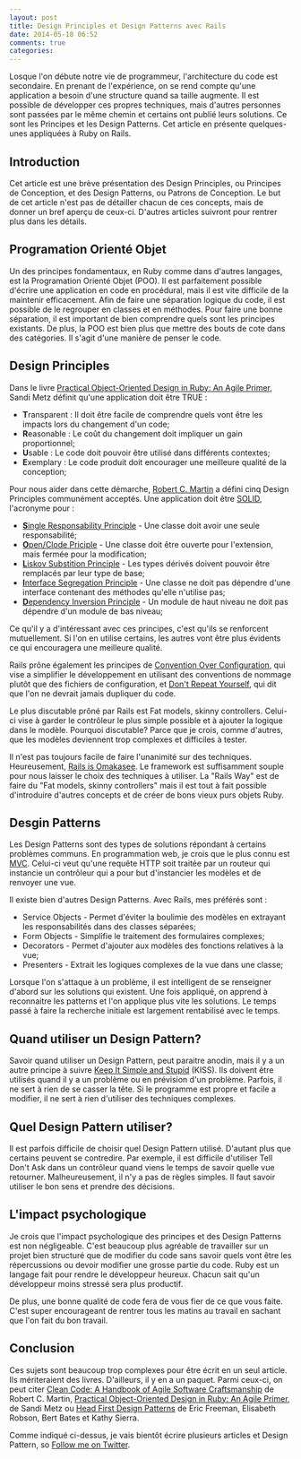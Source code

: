 ```yaml
---
layout: post
title: Design Principles et Design Patterns avec Rails
date: 2014-05-18 06:52
comments: true
categories:
---
```


Losque l'on débute notre vie de programmeur, l'architecture du code est secondaire. En prenant de l'expérience, on se rend compte qu'une application a besoin d'une structure quand sa taille augmente. Il est possible de développer ces propres techniques, mais d'autres personnes sont passées par le même chemin et certains ont publié leurs solutions. Ce sont les Principes et les Design Patterns. Cet article en présente quelques-unes appliquées à Ruby on Rails.

<!--more-->

## Introduction

Cet article est une brève présentation des Design Principles, ou Principes de Conception, et des Design Patterns, ou Patrons de Conception. Le but de cet article n'est pas de détailler chacun de ces concepts, mais de donner un bref aperçu de ceux-ci. D'autres articles suivront pour rentrer plus dans les détails.

## Programation Orienté Objet

Un des principes fondamentaux, en Ruby comme dans d'autres langages, est la Programation Orienté Objet (POO). Il est parfaitement possible d'écrire une application en code en procédural, mais il est vite difficile de la maintenir efficacement. Afin de faire une séparation logique du code, il est possible de le regrouper en classes et en méthodes. Pour faire une bonne séparation, il est important de bien comprendre quels sont les principes existants. De plus, la POO est bien plus que mettre des bouts de cote dans des catégories. Il s'agit d'une manière de penser le code.

## Design Principles

Dans le livre [Practical Object-Oriented Design in Ruby: An Agile Primer](http://www.amazon.ca/Practical-Object-Oriented-Design-Ruby-Primer/dp/0321721330), Sandi Metz définit qu'une application doit être TRUE :

* **T**ransparent : Il doit être facile de comprendre quels vont être les impacts lors du changement d'un code;
* **R**easonable : Le coût du changement doit impliquer un gain proportionnel;
* **U**sable : Le code doit pouvoir être utilisé dans différents contextes;
* **E**xemplary : Le code produit doit encourager une meilleure qualité de la conception;

Pour nous aider dans cette démarche, [Robert C. Martin](http://en.wikipedia.org/wiki/Robert_Cecil_Martin) a défini cinq Design Principles communément acceptés. Une application doit être [SOLID](http://en.wikipedia.org/wiki/SOLID_%28object-oriented_design%29), l'acronyme pour :

* [**S**ingle Responsability Principle](http://en.wikipedia.org/wiki/Single_responsibility_principle) - Une classe doit avoir une seule responsabilité;
* [**O**pen/Clode Priciple](http://en.wikipedia.org/wiki/Open/closed_principle) - Une classe doit être ouverte pour l'extension, mais fermée pour la modification;
* [**L**iskov Substition Principle](http://en.wikipedia.org/wiki/Liskov_substitution_principle) - Les types dérivés doivent pouvoir être remplacés par leur type de base;
* [**I**nterface Segregation Principle](http://en.wikipedia.org/wiki/Interface_segregation_principle) - Une classe ne doit pas dépendre d'une interface contenant des méthodes qu'elle n'utilise pas;
* [**D**ependency Inversion Principle](http://en.wikipedia.org/wiki/Dependency_inversion_principle) - Un module de haut niveau ne doit pas dépendre d'un module de bas niveau;

Ce qu'il y a d'intéressant avec ces principes, c'est qu'ils se renforcent mutuellement. Si l'on en utilise certains, les autres vont être plus évidents ce qui encouragera une meilleure qualité.

Rails prône également les principes de [Convention Over Configuration](http://en.wikipedia.org/wiki/Convention_over_Configuration), qui vise a simplifier le développement en utilisant des conventions de nommage plutôt que des fichiers de configuration, et [Don't Repeat Yourself](http://en.wikipedia.org/wiki/Don%27t_Repeat_Yourself), qui dit que l'on ne devrait jamais dupliquer du code.

Le plus discutable prôné par Rails est Fat models, skinny controllers. Celui-ci vise à garder le contrôleur le plus simple possible et à ajouter la logique dans le modèle. Pourquoi discutable? Parce que je crois, comme d'autres, que les modèles deviennent trop complexes et difficiles à tester.

Il n'est pas toujours facile de faire l'unanimité sur des techniques. Heureusement, [Rails is Omakasee](http://david.heinemeierhansson.com/2012/rails-is-omakase.html). Le framework est suffisamment souple pour nous laisser le choix des techniques à utiliser. La "Rails Way" est de faire du "Fat models, skinny controllers" mais il est tout à fait possible d'introduire d'autres concepts et de créer de bons vieux purs objets Ruby.

## Desgin Patterns

Les Design Patterns sont des types de solutions répondant à certains problèmes communs. En programmation web, je crois que le plus connu est [MVC](http://en.wikipedia.org/wiki/MVC). Celui-ci veut qu'une requête HTTP soit traitée par un routeur qui instancie un contrôleur qui a pour but d'instancier les modèles et de renvoyer une vue.

Il existe bien d'autres Design Patterns. Avec Rails, mes préférés sont :

* Service Objects - Permet d'éviter la boulimie des modèles en extrayant les responsabilités dans des classes séparées;
* Form Objects - Simplifie le traitement des formulaires complexes;
* Decorators - Permet d'ajouter aux modèles des fonctions relatives à la vue;
* Presenters - Extrait les logiques complexes de la vue dans une classe;

Lorsque l'on s'attaque à un problème, il est intelligent de se renseigner d'abord sur les solutions qui existent. Une fois appliqué, on apprend à reconnaitre les patterns et l'on applique plus vite les solutions. Le temps passé à faire la recherche initiale est largement rentabilisé avec le temps.

## Quand utiliser un Design Pattern?

Savoir quand utiliser un Design Pattern, peut paraitre anodin, mais il y a un autre principe à suivre [Keep It Simple and Stupid](http://en.wikipedia.org/wiki/Keep_it_simple) (KISS). Ils doivent être utilisés quand il y a un problème ou en prévision d'un problème. Parfois, il ne sert à rien de se casser la tête. Si le programme est propre et facile a modifier, il ne sert à rien d'utiliser des techniques complexes.

## Quel Design Pattern utiliser?

Il est parfois difficile de choisir quel Design Pattern utilisé. D'autant plus que certains peuvent se contredire. Par exemple, il est difficile d'utiliser Tell Don't Ask dans un contrôleur quand viens le temps de savoir quelle vue retourner. Malheureusement, il n'y a pas de règles simples. Il faut savoir utiliser le bon sens et prendre des décisions.

## L'impact psychologique

Je crois que l'impact psychologique des principes et des Design Patterns est non négligeable. C'est beaucoup plus agréable de travailler sur un projet bien structuré que de modifier du code sans savoir quels vont être les répercussions ou devoir modifier une grosse partie du code. Ruby est un langage fait pour rendre le développeur heureux. Chacun sait qu'un développeur moins stressé sera plus productif.

De plus, une bonne qualité de code fera de vous fier de ce que vous faite. C'est super encourageant de rentrer tous les matins au travail en sachant que l'on fait du bon travail.

## Conclusion

Ces sujets sont beaucoup trop complexes pour être écrit en un seul article. Ils mériteraient des livres. D'ailleurs, il y en a un paquet. Parmi ceux-ci, on peut citer [Clean Code: A Handbook of Agile Software Craftsmanship](http://www.amazon.ca/Clean-Code-Handbook-Software-Craftsmanship/dp/0132350882) de Robert C. Martin, [Practical Object-Oriented Design in Ruby: An Agile Primer](http://www.amazon.ca/Practical-Object-Oriented-Design-Ruby-Primer/dp/0321721330), de Sandi Metz ou [Head First Design Patterns](http://www.amazon.ca/Head-First-Design-Patterns-Freeman/dp/0596007124) de Eric Freeman, Elisabeth Robson, Bert Bates et Kathy Sierra.

Comme indiqué ci-dessus, je vais bientôt écrire plusieurs articles et Design Pattern, so [Follow me on Twitter](https://twitter.com/GuirecCorbel).
